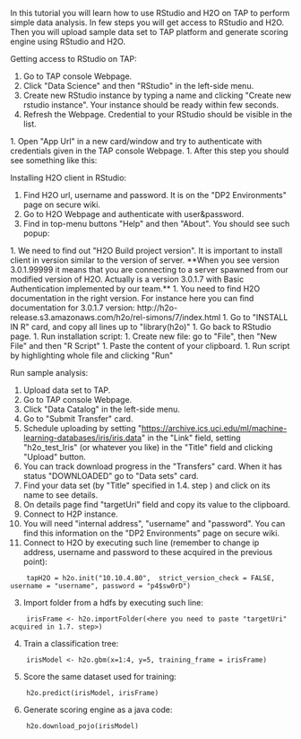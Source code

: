 In this tutorial you will learn how to use RStudio and H2O on TAP to perform simple data analysis. In few steps you will get access to RStudio and H2O. Then you will upload sample data set to TAP platform and generate scoring engine using RStudio and H2O.

Getting access to RStudio on TAP:

1. Go to TAP console Webpage.
1. Click "Data Science" and then "RStudio" in the left-side menu.
1. Create new RStudio instance by typing a name and clicking "Create new rstudio instance". Your instance should be ready within few seconds.
1. Refresh the Webpage. Credential to your RStudio should be visible in the list.
<TODO image>
1. Open "App Url" in a new card/window and try to authenticate with credentials given in the TAP console Webpage.
<TODO image>
1. After this step you should see something like this:
<TODO image>

Installing H2O client in RStudio:

1. Find H2O url, username and password. It is on the "DP2 Environments" page on secure wiki.
1. Go to H2O Webpage and authenticate with user&password.
1. Find in top-menu buttons "Help" and then "About". You should see such popup:
<TODO image>
1. We need to find out "H2O Build project version". It is important to install client in version similar to the version of server.
**When you see version 3.0.1.99999 it means that you are connecting to a server spawned from our modified version of H2O. Actually is a version 3.0.1.7 with Basic Authentication implemented by our team.**
1. You need to find H2O documentation in the right version. For instance here you can find documentation for 3.0.1.7 version: http://h2o-release.s3.amazonaws.com/h2o/rel-simons/7/index.html
1. Go to "INSTALL IN R" card, and copy all lines up to "library(h2o)"
1. Go back to RStudio page.
1. Run installation script:
  1. Create new file: go to "File", then "New File" and then "R Script"
  1. Paste the content of your clipboard.
  1. Run script by highlighting whole file and clicking "Run"
<image>

Run sample analysis:

1. Upload data set to TAP.
  1. Go to TAP console Webpage.
  1. Click "Data Catalog" in the left-side menu.
  1. Go to "Submit Transfer" card.
  1. Schedule uploading by setting "https://archive.ics.uci.edu/ml/machine-learning-databases/iris/iris.data" in the "Link" field, setting "h2o_test_Iris" (or whatever you like) in the "Title" field and clicking "Upload" button.
  1. You can track download progress in the "Transfers" card. When it has status "DOWNLOADED" go to "Data sets" card.
  1. Find your data set (by "Title" specified in 1.4. step ) and click on its name to see details.
  1. On details page find "targetUri" field and copy its value to the clipboard.
2. Connect to H2P instance. 
  1. You will need "internal address", "username" and "password". You can find this information on the "DP2 Environments" page on secure wiki.
  1. Connect to H2O by executing such line (remember to change ip address, username and password to these acquired in the previous point):
  ```
      tapH2O = h2o.init("10.10.4.80",  strict_version_check = FALSE, username = "username", password = "p4$sw0rD")
  ```

3. Import folder from a hdfs by executing such line:
```
    irisFrame <- h2o.importFolder(<here you need to paste "targetUri" acquired in 1.7. step>)
```
4. Train a classification tree:
```
    irisModel <- h2o.gbm(x=1:4, y=5, training_frame = irisFrame)
```
5. Score the same dataset used for training:
```
    h2o.predict(irisModel, irisFrame)
```
6. Generate scoring engine as a java code:
```
    h2o.download_pojo(irisModel)
```